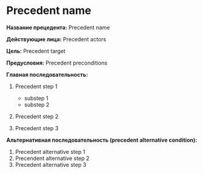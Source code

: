 # Precedent name

**Название прецедента:** Precedent name

**Действующие лица:** Precedent actors

**Цель:** Precedent target

**Предусловия:** Precedent preconditions

**Главная последовательность:**

1. Precedent step 1

   - substep 1
   - substep 2

2. Precedent step 2
3. Precedent step 3

**Альтернативная последовательность (precedent alternative condition):**

1. Precedent alternative step 1
2. Precendent alternative step 2
3. Precedent alternative step 3
